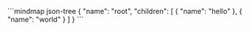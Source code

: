 \```mindmap json-tree {  "name": "root",  "children": [    { "name": "hello" },    { "name": "world" }  ] } ```

